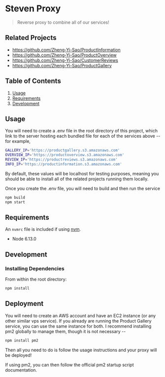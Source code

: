 # Steven Proxy

> Reverse proxy to combine all of our services!

## Related Projects

  - https://github.com/Zheng-Yi-Sao/ProductInformation
  - https://github.com/Zheng-Yi-Sao/ProductOverview
  - https://github.com/Zheng-Yi-Sao/CustomerReviews
  - https://github.com/Zheng-Yi-Sao/ProductGallery

## Table of Contents

1. [Usage](#Usage)
1. [Requirements](#requirements)
1. [Development](#development)

## Usage

You will need to create a .env file in the root directory of this project, which link to the server hosting each bundled file for each of the services above -- for example,
```sh
GALLERY_IP='https://productgallery.s3.amazonaws.com'
OVERVIEW_IP='https://productoverview.s3.amazonaws.com'
REVIEW_IP='https://productreviews.s3.amazonaws.com'
INFO_IP='https://productinformation.s3.amazonaws.com'
```

By default, these values will be localhost for testing purposes, meaning you should be able to install all of the related projects running them locally.

Once you create the .env file, you will need to build and then run the service
```sh
npm build
npm start
```


## Requirements

An `nvmrc` file is included if using [nvm](https://github.com/creationix/nvm).

- Node 6.13.0

## Development


### Installing Dependencies

From within the root directory:

```sh
npm install
```
## Deployment
You will need to create an AWS account and have an EC2 instance (or any other similar vps service). If you already are running the Product Gallery service, you can use the same instance for both. I recommend installing pm2 globally to manage them, though it is not necessary --
```sh
npm install pm2
```

Then all you need to do is follow the usage instructions and your proxy will be deployed!

If using pm2, you can then follow the official pm2 startup script documentation.

